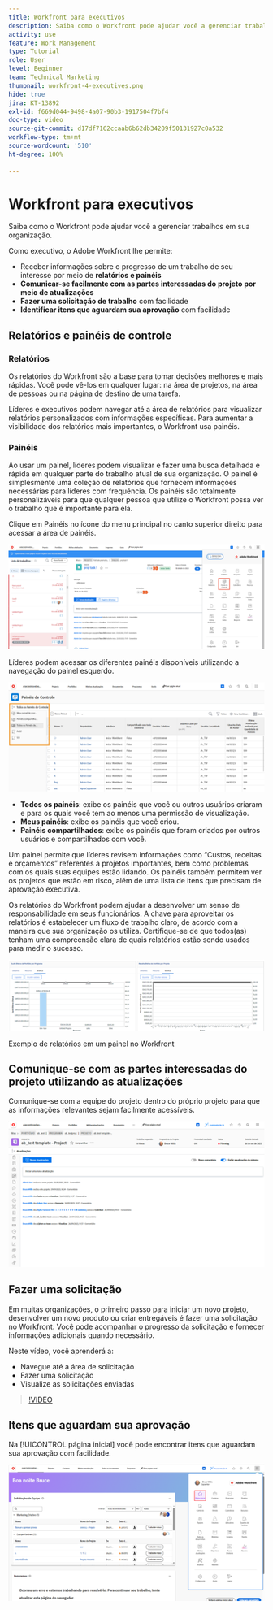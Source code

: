 ```yaml
---
title: Workfront para executivos
description: Saiba como o Workfront pode ajudar você a gerenciar trabalhos em sua organização.
activity: use
feature: Work Management
type: Tutorial
role: User
level: Beginner
team: Technical Marketing
thumbnail: workfront-4-executives.png
hide: true
jira: KT-13892
exl-id: f669d044-9498-4a07-90b3-1917504f7bf4
doc-type: video
source-git-commit: d17df7162ccaab6b62db34209f50131927c0a532
workflow-type: tm+mt
source-wordcount: '510'
ht-degree: 100%

---
```


# Workfront para executivos

Saiba como o Workfront pode ajudar você a gerenciar trabalhos em sua organização.

Como executivo, o Adobe Workfront lhe permite:

* Receber informações sobre o progresso de um trabalho de seu interesse por meio de **relatórios e painéis**
* **Comunicar-se facilmente com as partes interessadas do projeto por meio de atualizações**
* **Fazer uma solicitação de trabalho** com facilidade
* **Identificar itens que aguardam sua aprovação** com facilidade

## Relatórios e painéis de controle

### Relatórios

Os relatórios do Workfront são a base para tomar decisões melhores e mais rápidas. Você pode vê-los em qualquer lugar: na área de projetos, na área de pessoas ou na página de destino de uma tarefa.

Líderes e executivos podem navegar até a área de relatórios para visualizar relatórios personalizados com informações específicas. Para aumentar a visibilidade dos relatórios mais importantes, o Workfront usa painéis.

### Painéis

Ao usar um painel, líderes podem visualizar e fazer uma busca detalhada e rápida em qualquer parte do trabalho atual de sua organização. O painel é simplesmente uma coleção de relatórios que fornecem informações necessárias para líderes com frequência. Os painéis são totalmente personalizáveis para que qualquer pessoa que utilize o Workfront possa ver o trabalho que é importante para ela.

Clique em Painéis no ícone do menu principal no canto superior direito para acessar a área de painéis.

![Uma imagem da opção Painéis no menu principal](assets/workfront-4-executives-1.png)

Líderes podem acessar os diferentes painéis disponíveis utilizando a navegação do painel esquerdo.

![Uma imagem da página Painéis](assets/workfront-4-executives-2.png)

* **Todos os painéis**: exibe os painéis que você ou outros usuários criaram e para os quais você tem ao menos uma permissão de visualização.
* **Meus painéis**: exibe os painéis que você criou.
* **Painéis compartilhados**: exibe os painéis que foram criados por outros usuários e compartilhados com você.

Um painel permite que líderes revisem informações como “Custos, receitas e orçamentos” referentes a projetos importantes, bem como problemas com os quais suas equipes estão lidando. Os painéis também permitem ver os projetos que estão em risco, além de uma lista de itens que precisam de aprovação executiva.

Os relatórios do Workfront podem ajudar a desenvolver um senso de responsabilidade em seus funcionários. A chave para aproveitar os relatórios é estabelecer um fluxo de trabalho claro, de acordo com a maneira que sua organização os utiliza. Certifique-se de que todos(as) tenham uma compreensão clara de quais relatórios estão sendo usados para medir o sucesso.

![Exemplo de relatórios em um painel no Workfront ](assets/workfront-4-executives-3.png)

Exemplo de relatórios em um painel no Workfront

## Comunique-se com as partes interessadas do projeto utilizando as atualizações

Comunique-se com a equipe do projeto dentro do próprio projeto para que as informações relevantes sejam facilmente acessíveis.

![Uma imagem da página Atualizações](assets/workfront-4-executives-4.png)


## Fazer uma solicitação

Em muitas organizações, o primeiro passo para iniciar um novo projeto, desenvolver um novo produto ou criar entregáveis é fazer uma solicitação no Workfront. Você pode acompanhar o progresso da solicitação e fornecer informações adicionais quando necessário.

Neste vídeo, você aprenderá a:

* Navegue até a área de solicitação
* Fazer uma solicitação
* Visualize as solicitações enviadas

>[!VIDEO](https://video.tv.adobe.com/v/336092/?quality=12&learn=on&enablevpops)

## Itens que aguardam sua aprovação

Na [!UICONTROL página inicial] você pode encontrar itens que aguardam sua aprovação com facilidade.

![Uma imagem da página inicial](assets/workfront-4-executives-5.png)

